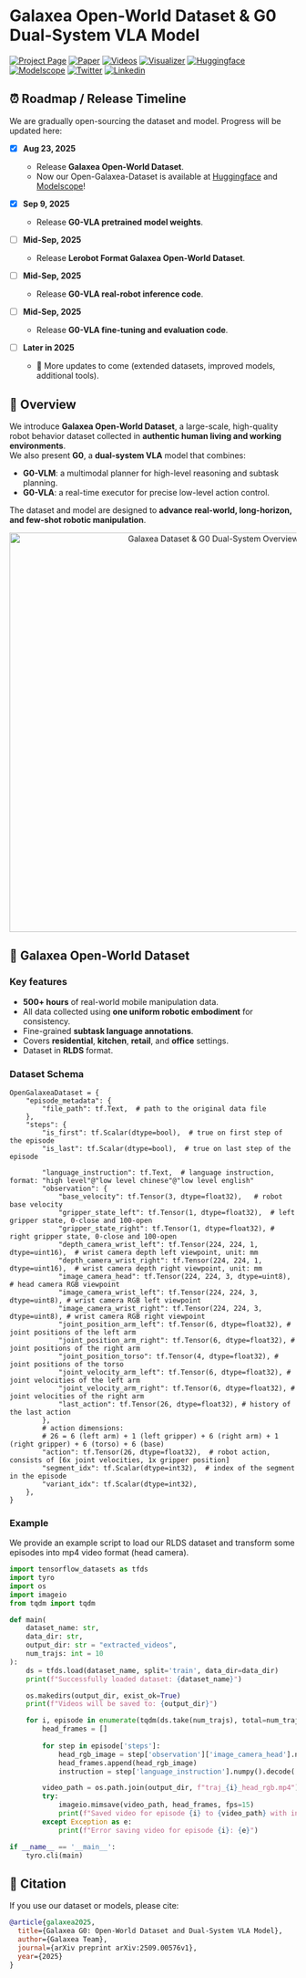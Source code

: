 # Galaxea Open-World Dataset & G0 Dual-System VLA Model

[![Project Page](https://img.shields.io/badge/Project%20Page-000000?style=for-the-badge&logo=github)](https://opengalaxea.github.io/G0/)
[![Paper](https://img.shields.io/badge/Paper-8A2BE2?style=for-the-badge&logo=arxiv)](https://arxiv.org/abs/2509.00576v1)
[![Videos](https://img.shields.io/badge/Videos-FF0000?style=for-the-badge&logo=youtube)](https://opengalaxea.github.io/G0/)
[![Visualizer](https://img.shields.io/badge/Visualizer-FF8C00?style=for-the-badge&logo=airplayvideo)](https://opengalaxea.github.io/G0/visualizer/index.html)
[![Huggingface](https://img.shields.io/badge/Huggingface-FF6B35?style=for-the-badge&logo=huggingface)](https://huggingface.co/datasets/OpenGalaxea/Galaxea-Open-World-Dataset)
[![Modelscope](https://img.shields.io/badge/Modelscope-1890FF?style=for-the-badge&logo=alibabacloud)](https://www.modelscope.cn/datasets/Galaxea/Galaxea-Open-World-Dataset)
[![Twitter](https://img.shields.io/badge/Twitter-FF6B35?style=for-the-badge&logo=x)](https://x.com/Galaxea_x)
[![Linkedin](https://img.shields.io/badge/Linkedin-1890FF?style=for-the-badge&logo=linkedin)](https://www.linkedin.com/company/galaxeadynamics/posts/?feedView=all&viewAsMember=true)




## ⏰ Roadmap / Release Timeline

We are gradually open-sourcing the dataset and model. Progress will be updated here:

- [x] **Aug 23, 2025**  
  - Release **Galaxea Open-World Dataset**.
  - Now our Open-Galaxea-Dataset is available at [Huggingface](https://huggingface.co/datasets/OpenGalaxea/Galaxea-Open-World-Dataset) and [Modelscope](https://www.modelscope.cn/datasets/Galaxea/Galaxea-Open-World-Dataset)!

- [x] **Sep 9, 2025**  
  - Release **G0-VLA pretrained model weights**.

- [ ] **Mid-Sep, 2025**  
  - Release **Lerobot Format Galaxea Open-World Dataset**.

- [ ] **Mid-Sep, 2025**  
  - Release **G0-VLA real-robot inference code**.

- [ ] **Mid-Sep, 2025**  
  - Release **G0-VLA fine-tuning and evaluation code**.
  
- [ ] **Later in 2025**  
  - 🔮 More updates to come (extended datasets, improved models, additional tools).


## 📌 Overview

We introduce **Galaxea Open-World Dataset**, a large-scale, high-quality robot behavior dataset collected in **authentic human living and working environments**.  
We also present **G0**, a **dual-system VLA** model that combines:

- **G0-VLM**: a multimodal planner for high-level reasoning and subtask planning.  
- **G0-VLA**: a real-time executor for precise low-level action control.

The dataset and model are designed to **advance real-world, long-horizon, and few-shot robotic manipulation**.

<p align="center">
  <img src="assets/teaser.png" alt="Galaxea Dataset & G0 Dual-System Overview" width="700"/>
</p>


## 🚀 Galaxea Open-World Dataset

### **Key features**
- **500+ hours** of real-world mobile manipulation data.
- All data collected using **one uniform robotic embodiment** for consistency.
- Fine-grained **subtask language annotations**.
- Covers **residential**, **kitchen**, **retail**, and **office** settings.
- Dataset in **RLDS** format.

### Dataset Schema

```
OpenGalaxeaDataset = {
    "episode_metadata": {
        "file_path": tf.Text,  # path to the original data file
    },
    "steps": {
        "is_first": tf.Scalar(dtype=bool),  # true on first step of the episode
        "is_last": tf.Scalar(dtype=bool),  # true on last step of the episode

        "language_instruction": tf.Text,  # language instruction, format: "high level"@"low level chinese"@"low level english"
        "observation": {
            "base_velocity": tf.Tensor(3, dtype=float32),   # robot base velocity
            "gripper_state_left": tf.Tensor(1, dtype=float32),  # left gripper state, 0-close and 100-open
            "gripper_state_right": tf.Tensor(1, dtype=float32), # right gripper state, 0-close and 100-open
            "depth_camera_wrist_left": tf.Tensor(224, 224, 1, dtype=uint16),  # wrist camera depth left viewpoint, unit: mm
            "depth_camera_wrist_right": tf.Tensor(224, 224, 1, dtype=uint16),  # wrist camera depth right viewpoint, unit: mm
            "image_camera_head": tf.Tensor(224, 224, 3, dtype=uint8), # head camera RGB viewpoint
            "image_camera_wrist_left": tf.Tensor(224, 224, 3, dtype=uint8), # wrist camera RGB left viewpoint
            "image_camera_wrist_right": tf.Tensor(224, 224, 3, dtype=uint8), # wrist camera RGB right viewpoint
            "joint_position_arm_left": tf.Tensor(6, dtype=float32), # joint positions of the left arm
            "joint_position_arm_right": tf.Tensor(6, dtype=float32), # joint positions of the right arm
            "joint_position_torso": tf.Tensor(4, dtype=float32), # joint positions of the torso
            "joint_velocity_arm_left": tf.Tensor(6, dtype=float32), # joint velocities of the left arm
            "joint_velocity_arm_right": tf.Tensor(6, dtype=float32), # joint velocities of the right arm
            "last_action": tf.Tensor(26, dtype=float32), # history of the last action
        },
        # action dimensions:
        # 26 = 6 (left arm) + 1 (left gripper) + 6 (right arm) + 1 (right gripper) + 6 (torso) + 6 (base)
        "action": tf.Tensor(26, dtype=float32),  # robot action, consists of [6x joint velocities, 1x gripper position]
        "segment_idx": tf.Scalar(dtype=int32),  # index of the segment in the episode
        "variant_idx": tf.Scalar(dtype=int32), 
    },
}
```

### Example

We provide an example script to load our RLDS dataset and transform some episodes into mp4 video format (head camera).

```python
import tensorflow_datasets as tfds
import tyro
import os
import imageio
from tqdm import tqdm

def main(
    dataset_name: str, 
    data_dir: str, 
    output_dir: str = "extracted_videos",
    num_trajs: int = 10
):
    ds = tfds.load(dataset_name, split='train', data_dir=data_dir)
    print(f"Successfully loaded dataset: {dataset_name}")

    os.makedirs(output_dir, exist_ok=True)
    print(f"Videos will be saved to: {output_dir}")

    for i, episode in enumerate(tqdm(ds.take(num_trajs), total=num_trajs, desc="Exporting videos")):
        head_frames = []
        
        for step in episode['steps']:
            head_rgb_image = step['observation']['image_camera_head'].numpy()
            head_frames.append(head_rgb_image)
            instruction = step['language_instruction'].numpy().decode('utf-8')

        video_path = os.path.join(output_dir, f"traj_{i}_head_rgb.mp4")
        try:
            imageio.mimsave(video_path, head_frames, fps=15)
            print(f"Saved video for episode {i} to {video_path} with instruction: '{instruction}'")
        except Exception as e:
            print(f"Error saving video for episode {i}: {e}")

if __name__ == '__main__':
    tyro.cli(main)
```




## 📜 Citation

If you use our dataset or models, please cite:

```bibtex
@article{galaxea2025,
  title={Galaxea G0: Open-World Dataset and Dual-System VLA Model},
  author={Galaxea Team},
  journal={arXiv preprint arXiv:2509.00576v1},
  year={2025}
}
